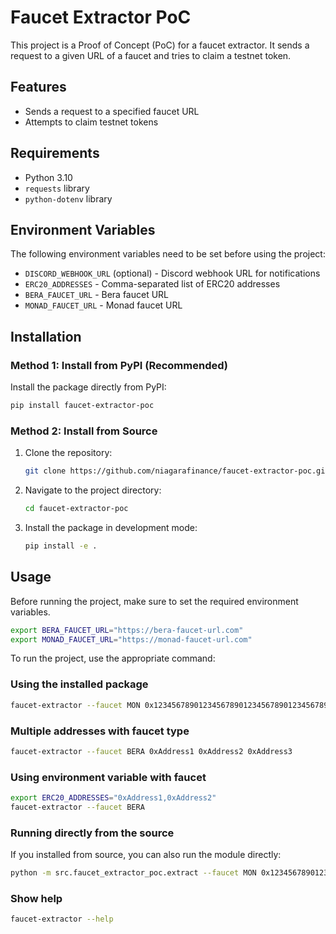# Faucet Extractor PoC

This project is a Proof of Concept (PoC) for a faucet extractor. It sends a request to a given URL of a faucet and tries to claim a testnet token.

## Features

- Sends a request to a specified faucet URL
- Attempts to claim testnet tokens

## Requirements

- Python 3.10
- `requests` library
- `python-dotenv` library

## Environment Variables

The following environment variables need to be set before using the project:

- `DISCORD_WEBHOOK_URL` (optional) - Discord webhook URL for notifications
- `ERC20_ADDRESSES` - Comma-separated list of ERC20 addresses
- `BERA_FAUCET_URL` - Bera faucet URL
- `MONAD_FAUCET_URL` - Monad faucet URL

## Installation

### Method 1: Install from PyPI (Recommended)

Install the package directly from PyPI:

```bash
pip install faucet-extractor-poc
```

### Method 2: Install from Source

1. Clone the repository:

    ```bash
    git clone https://github.com/niagarafinance/faucet-extractor-poc.git
    ```

2. Navigate to the project directory:

    ```bash
    cd faucet-extractor-poc
    ```

3. Install the package in development mode:

    ```bash
    pip install -e .
    ```

## Usage

Before running the project, make sure to set the required environment variables.

```bash
export BERA_FAUCET_URL="https://bera-faucet-url.com"
export MONAD_FAUCET_URL="https://monad-faucet-url.com"
```

To run the project, use the appropriate command:

### Using the installed package

```bash
faucet-extractor --faucet MON 0x1234567890123456789012345678901234567890
```

### Multiple addresses with faucet type

```bash
faucet-extractor --faucet BERA 0xAddress1 0xAddress2 0xAddress3
```

### Using environment variable with faucet

```bash
export ERC20_ADDRESSES="0xAddress1,0xAddress2"
faucet-extractor --faucet BERA
```

### Running directly from the source

If you installed from source, you can also run the module directly:

```bash
python -m src.faucet_extractor_poc.extract --faucet MON 0x1234567890123456789012345678901234567890
```

### Show help

```bash
faucet-extractor --help
```
